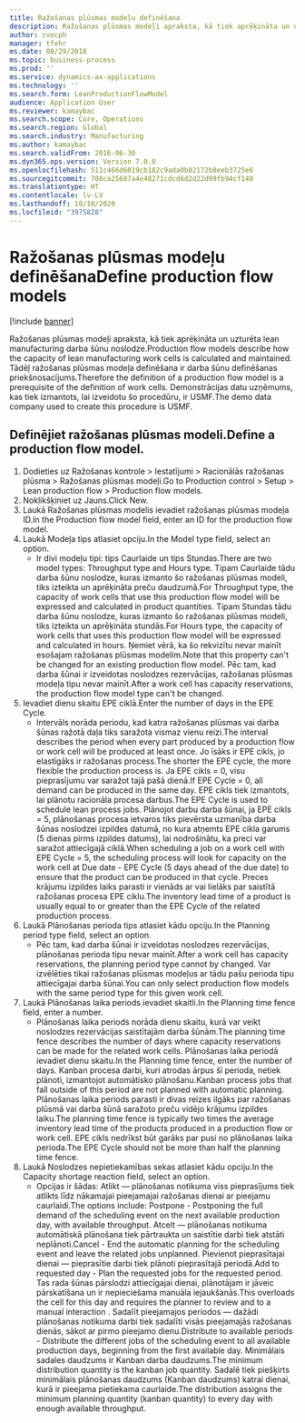```yaml
---
title: Ražošanas plūsmas modeļu definēšana
description: Ražošanas plūsmas modeļi apraksta, kā tiek aprēķināta un uzturēta lean manufacturing darba šūnu noslodze.
author: cvocph
manager: tfehr
ms.date: 08/29/2018
ms.topic: business-process
ms.prod: ''
ms.service: dynamics-ax-applications
ms.technology: ''
ms.search.form: LeanProductionFlowModel
audience: Application User
ms.reviewer: kamaybac
ms.search.scope: Core, Operations
ms.search.region: Global
ms.search.industry: Manufacturing
ms.author: kamaybac
ms.search.validFrom: 2016-06-30
ms.dyn365.ops.version: Version 7.0.0
ms.openlocfilehash: 511c466d6019cb182c9ada0b02172b8eeb3725e6
ms.sourcegitcommit: 708ca25687a4e48271cdcd6d2d22d99fb94cf140
ms.translationtype: HT
ms.contentlocale: lv-LV
ms.lasthandoff: 10/10/2020
ms.locfileid: "3975828"
---
```

# <a name="define-production-flow-models"></a><span data-ttu-id="2088f-103">Ražošanas plūsmas modeļu definēšana</span><span class="sxs-lookup"><span data-stu-id="2088f-103">Define production flow models</span></span>

[!include [banner](../../includes/banner.md)]

<span data-ttu-id="2088f-104">Ražošanas plūsmas modeļi apraksta, kā tiek aprēķināta un uzturēta lean manufacturing darba šūnu noslodze.</span><span class="sxs-lookup"><span data-stu-id="2088f-104">Production flow models describe how the capacity of lean manufacturing work cells is calculated and maintained.</span></span> <span data-ttu-id="2088f-105">Tādēļ ražošanas plūsmas modeļa definēšana ir darba šūnu definēšanas priekšnosacījums.</span><span class="sxs-lookup"><span data-stu-id="2088f-105">Therefore the definition of a production flow model is a prerequisite of the definition of work cells.</span></span> <span data-ttu-id="2088f-106">Demonstrācijas datu uzņēmums, kas tiek izmantots, lai izveidotu šo procedūru, ir USMF.</span><span class="sxs-lookup"><span data-stu-id="2088f-106">The demo data company used to create this procedure is USMF.</span></span>


## <a name="define-a-production-flow-model"></a><span data-ttu-id="2088f-107">Definējiet ražošanas plūsmas modeli.</span><span class="sxs-lookup"><span data-stu-id="2088f-107">Define a production flow model.</span></span> 
1. <span data-ttu-id="2088f-108">Dodieties uz Ražošanas kontrole > Iestatījumi > Racionālās ražošanas plūsma > Ražošanas plūsmas modeļi.</span><span class="sxs-lookup"><span data-stu-id="2088f-108">Go to Production control > Setup > Lean production flow > Production flow models.</span></span>
2. <span data-ttu-id="2088f-109">Noklikšķiniet uz Jauns.</span><span class="sxs-lookup"><span data-stu-id="2088f-109">Click New.</span></span>
3. <span data-ttu-id="2088f-110">Laukā Ražošanas plūsmas modelis ievadiet ražošanas plūsmas modeļa ID.</span><span class="sxs-lookup"><span data-stu-id="2088f-110">In the Production flow model field, enter an ID for the production flow model.</span></span>
4. <span data-ttu-id="2088f-111">Laukā Modeļa tips atlasiet opciju.</span><span class="sxs-lookup"><span data-stu-id="2088f-111">In the Model type field, select an option.</span></span>
    * <span data-ttu-id="2088f-112">Ir divi modeļu tipi: tips Caurlaide un tips Stundas.</span><span class="sxs-lookup"><span data-stu-id="2088f-112">There are two model types: Throughput type and Hours type.</span></span> <span data-ttu-id="2088f-113">Tipam Caurlaide tādu darba šūnu noslodze, kuras izmanto šo ražošanas plūsmas modeli, tiks izteikta un aprēķināta preču daudzumā.</span><span class="sxs-lookup"><span data-stu-id="2088f-113">For Throughput type, the capacity of work cells that use this production flow model will be expressed and calculated in product quantities.</span></span> <span data-ttu-id="2088f-114">Tipam Stundas tādu darba šūnu noslodze, kuras izmanto šo ražošanas plūsmas modeli, tiks izteikta un aprēķināta stundās.</span><span class="sxs-lookup"><span data-stu-id="2088f-114">For Hours type, the capacity of work cells that uses this production flow model will be expressed and calculated in hours.</span></span> <span data-ttu-id="2088f-115">Ņemiet vērā, ka šo rekvizītu nevar mainīt esošajam ražošanas plūsmas modelim.</span><span class="sxs-lookup"><span data-stu-id="2088f-115">Note that this property can't be changed for an existing production flow model.</span></span> <span data-ttu-id="2088f-116">Pēc tam, kad darba šūnai ir izveidotas noslodzes rezervācijas, ražošanas plūsmas modeļa tipu nevar mainīt.</span><span class="sxs-lookup"><span data-stu-id="2088f-116">After a work cell has capacity reservations, the production flow model type can't be changed.</span></span>  
5. <span data-ttu-id="2088f-117">Ievadiet dienu skaitu EPE ciklā.</span><span class="sxs-lookup"><span data-stu-id="2088f-117">Enter the number of days in the EPE Cycle.</span></span>
    * <span data-ttu-id="2088f-118">Intervāls norāda periodu, kad katra ražošanas plūsmas vai darba šūnas ražotā daļa tiks saražota vismaz vienu reizi.</span><span class="sxs-lookup"><span data-stu-id="2088f-118">The interval describes the period when every part produced by a production flow or work cell will be produced at least once.</span></span> <span data-ttu-id="2088f-119">Jo īsāks ir EPE cikls, jo elastīgāks ir ražošanas process.</span><span class="sxs-lookup"><span data-stu-id="2088f-119">The shorter the EPE cycle, the more flexible the production process is.</span></span> <span data-ttu-id="2088f-120">Ja EPE cikls = 0, visu pieprasījumu var saražot tajā pašā dienā.</span><span class="sxs-lookup"><span data-stu-id="2088f-120">If EPE Cycle = 0, all demand can be produced in the same day.</span></span> <span data-ttu-id="2088f-121">EPE cikls tiek izmantots, lai plānotu racionāla procesa darbus.</span><span class="sxs-lookup"><span data-stu-id="2088f-121">The EPE Cycle is used to schedule lean process jobs.</span></span> <span data-ttu-id="2088f-122">Plānojot darbu darba šūnai, ja EPE cikls = 5, plānošanas procesa ietvaros tiks pievērsta uzmanība darba šūnas noslodzei izpildes datumā, no kura atņemts EPE cikla garums (5 dienas pirms izpildes datums), lai nodrošinātu, ka preci var saražot attiecīgajā ciklā.</span><span class="sxs-lookup"><span data-stu-id="2088f-122">When scheduling a job on a work cell with EPE Cycle = 5, the scheduling process will look for capacity on the work cell at Due date - EPE Cycle (5 days ahead of the due date) to ensure that the product can be produced in that cycle.</span></span> <span data-ttu-id="2088f-123">Preces krājumu izpildes laiks parasti ir vienāds ar vai lielāks par saistītā ražošanas procesa EPE ciklu.</span><span class="sxs-lookup"><span data-stu-id="2088f-123">The inventory lead time of a product is usually equal to or greater than the EPE Cycle of the related production process.</span></span>  
6. <span data-ttu-id="2088f-124">Laukā Plānošanas perioda tips atlasiet kādu opciju.</span><span class="sxs-lookup"><span data-stu-id="2088f-124">In the Planning period type field, select an option.</span></span>
    * <span data-ttu-id="2088f-125">Pēc tam, kad darba šūnai ir izveidotas noslodzes rezervācijas, plānošanas perioda tipu nevar mainīt.</span><span class="sxs-lookup"><span data-stu-id="2088f-125">After a work cell has capacity reservations, the planning period type cannot by changed.</span></span> <span data-ttu-id="2088f-126">Var izvēlēties tikai ražošanas plūsmas modeļus ar tādu pašu perioda tipu attiecīgajai darba šūnai.</span><span class="sxs-lookup"><span data-stu-id="2088f-126">You can only select production flow models with the same period type for this given work cell.</span></span>  
7. <span data-ttu-id="2088f-127">Laukā Plānošanas laika periods ievadiet skaitli.</span><span class="sxs-lookup"><span data-stu-id="2088f-127">In the Planning time fence field, enter a number.</span></span>
    * <span data-ttu-id="2088f-128">Plānošanas laika periods norāda dienu skaitu, kurā var veikt noslodzes rezervācijas saistītajām darba šūnām.</span><span class="sxs-lookup"><span data-stu-id="2088f-128">The planning time fence describes the number of days where capacity reservations can be made for the related work cells.</span></span> <span data-ttu-id="2088f-129">Plānošanas laika periodā ievadiet dienu skaitu.</span><span class="sxs-lookup"><span data-stu-id="2088f-129">In the Planning time fence, enter the number of days.</span></span>   <span data-ttu-id="2088f-130">Kanban procesa darbi, kuri atrodas ārpus šī perioda, netiek plānoti, izmantojot automātisko plānošanu.</span><span class="sxs-lookup"><span data-stu-id="2088f-130">Kanban process jobs that fall outside of this period are not planned with automatic planning.</span></span> <span data-ttu-id="2088f-131">Plānošanas laika periods parasti ir divas reizes ilgāks par ražošanas plūsmā vai darba šūnā saražoto preču vidējo krājumu izpildes laiku.</span><span class="sxs-lookup"><span data-stu-id="2088f-131">The planning time fence is typically two times the average inventory lead time of the products produced in a production flow or work cell.</span></span> <span data-ttu-id="2088f-132">EPE cikls nedrīkst būt garāks par pusi no plānošanas laika perioda.</span><span class="sxs-lookup"><span data-stu-id="2088f-132">The EPE Cycle should not be more than half the planning time fence.</span></span>     
8. <span data-ttu-id="2088f-133">Laukā Noslodzes nepietiekamības sekas atlasiet kādu opciju.</span><span class="sxs-lookup"><span data-stu-id="2088f-133">In the Capacity shortage reaction field, select an option.</span></span>
    * <span data-ttu-id="2088f-134">Opcijas ir šādas: Atlikt — plānošanas notikuma viss pieprasījums tiek atlikts līdz nākamajai pieejamajai ražošanas dienai ar pieejamu caurlaidi.</span><span class="sxs-lookup"><span data-stu-id="2088f-134">The options include:   Postpone - Postponing the full demand of the scheduling event on the next available production day, with available throughput.</span></span> <span data-ttu-id="2088f-135">Atcelt — plānošanas notikuma automātiskā plānošana tiek pārtraukta un saistītie darbi tiek atstāti neplānoti.</span><span class="sxs-lookup"><span data-stu-id="2088f-135">Cancel - End the automatic planning for the scheduling event and leave the related jobs unplanned.</span></span>   <span data-ttu-id="2088f-136">Pievienot pieprasītajai dienai — pieprasītie darbi tiek plānoti pieprasītajā periodā.</span><span class="sxs-lookup"><span data-stu-id="2088f-136">Add to requested day - Plan the requested jobs for the requested period.</span></span> <span data-ttu-id="2088f-137">Tas rada šūnas pārslodzi attiecīgajai dienai, plānotājam ir jāveic pārskatīšana un ir nepieciešama manuāla iejaukšanās.</span><span class="sxs-lookup"><span data-stu-id="2088f-137">This overloads the cell for this day and requires the planner to review and to a manual interaction .</span></span>   <span data-ttu-id="2088f-138">Sadalīt pieejamajos periodos — dažādi plānošanas notikuma darbi tiek sadalīti visās pieejamajās ražošanas dienās, sākot ar pirmo pieejamo dienu.</span><span class="sxs-lookup"><span data-stu-id="2088f-138">Distribute to available periods - Distribute the different jobs of the scheduling event to all available production days, beginning from the first available day.</span></span> <span data-ttu-id="2088f-139">Minimālais sadales daudzums ir Kanban darba daudzums.</span><span class="sxs-lookup"><span data-stu-id="2088f-139">The minimum distribution quantity is the kanban job quantity.</span></span> <span data-ttu-id="2088f-140">Sadalē tiek piešķirts minimālais plānošanas daudzums (Kanban daudzums) katrai dienai, kurā ir pieejama pietiekama caurlaide.</span><span class="sxs-lookup"><span data-stu-id="2088f-140">The distribution assigns the minimum planning quantity (kanban quantity) to every day with enough available throughput.</span></span>  

